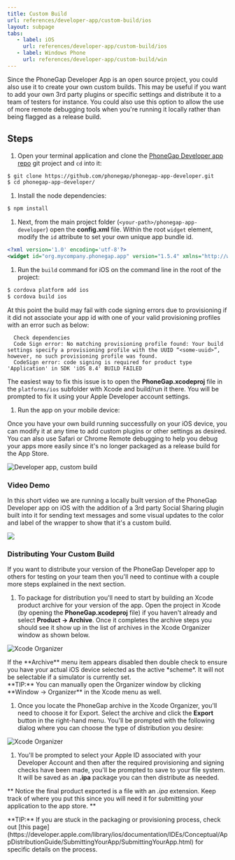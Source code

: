 ```yaml
---
title: Custom Build
url: references/developer-app/custom-build/ios
layout: subpage
tabs:
   - label: iOS
     url: references/developer-app/custom-build/ios
   - label: Windows Phone
     url: references/developer-app/custom-build/win
---
```


Since the PhoneGap Developer App is an open source project, you could also use it to create your own custom builds. This may be useful if you want to add your own 3rd party plugins or specific settings and distribute it to a team of testers for instance. You could also use this option to allow the use of more remote debugging tools when you're running it locally rather than being flagged as a release build.

## Steps

1. Open your terminal application and clone the [PhoneGap Developer app repo](https://github.com/phonegap/phonegap-app-developer) git project and `cd` into it:

  ```sh
  $ git clone https://github.com/phonegap/phonegap-app-developer.git
  $ cd phonegap-app-developer/
  ```

1. Install the node dependencies:

  ```sh
  $ npm install
  ```

1. Next, from the main project folder (`<your-path>/phonegap-app-developer`) open the **config.xml** file. Within the root `widget` element, modify the `id` attribute to set your own unique app bundle id.

  ```xml
  <?xml version='1.0' encoding='utf-8'?>
  <widget id="org.mycompany.phonegap.app" version="1.5.4" xmlns="http://www.w3.org/ns/widgets" xmlns:gap="http://phonegap.com/ns/1.0">
  ```

1. Run the `build` command for iOS on the command line in the root of the project:

```sh
$ cordova platform add ios
$ cordova build ios
```

  <div class='alert--warning'>At this point the build may fail with code signing errors due to provisioning if it did not associate your app id with one of your
  valid provisioning profiles with an error such as below:

      Check dependencies
      Code Sign error: No matching provisioning profile found: Your build settings specify a provisioning profile with the UUID “<some-uuid>”, however, no such provisioning profile was found.
      CodeSign error: code signing is required for product type 'Application' in SDK 'iOS 8.4' BUILD FAILED

  The easiest way to fix this issue is to open the **PhoneGap.xcodeproj** file in the `platforms/ios` subfolder with Xcode and build/run it there.
  You will be prompted to fix it using your Apple Developer account settings.</div>

1. Run the app on your mobile device:

  Once you have your own build running successfully on your iOS device, you can modify it at any time to add custom plugins or other settings as desired. You can also use Safari or Chrome Remote debugging to help you debug your apps more easily since it's no longer packaged as a release build for the App Store.

  <img class="mobile-image" src="/images/custom-build1.png" alt="Developer app, custom build"/>

### Video Demo

In this short video we are running a locally built version of the PhoneGap Developer app on iOS with the addition of a 3rd party Social Sharing plugin built into it for sending text messages and some visual updates to the color and label of the wrapper to show that it's a custom build.

![](/images/ios-custom-build.gif)

### Distributing Your Custom Build

If you want to distribute your version of the PhoneGap Developer app to others for testing on your team then you'll need to continue with a couple more steps explained in the next section.

1. To package for distribution you'll need to start by building an Xcode product archive for your version of the app. Open the project in Xcode (by opening the **PhoneGap.xcodeproj** file) if you haven't already and select **Product -> Archive**. Once it completes the archive steps you should see it show up in the list of archives in the Xcode Organizer window as shown below.

  ![Xcode Organizer](/images/xcode-organizer.png)

  <div class='alert--warning'>If the **Archive** menu item appears disabled then double check to ensure you have your actual iOS device selected as the active *scheme*. It will not be selectable if a simulator is currently set.</div>

  <div class='alert--tip'>**TIP:** You can manually open the Organizer window by clicking **Window -> Organizer** in the Xcode menu as well.</div>

1. Once you locate the PhoneGap archive in the Xcode Organizer, you'll need to choose it for Export. Select the archive and click the **Export** button in the right-hand menu. You'll be prompted with the following dialog where you can choose the type of distribution you desire:

  ![Xcode Organizer](/images/ad-hoc.png)

1. You'll be prompted to select your Apple ID associated with your Developer Account and then after the required provisioning and signing checks have been made, you'll be prompted to save to your file system. It will be saved as an **.ipa** package you can then distribute as needed.

  ** Notice the final product exported is a file with an *.ipa* extension. Keep track of where you put this since you will need it for submitting your application to the app store. **

<div class="alert--tip">**TIP:** If you are stuck in the packaging or provisioning process, check out [this page](https://developer.apple.com/library/ios/documentation/IDEs/Conceptual/AppDistributionGuide/SubmittingYourApp/SubmittingYourApp.html) for specific details on the process.</div>
